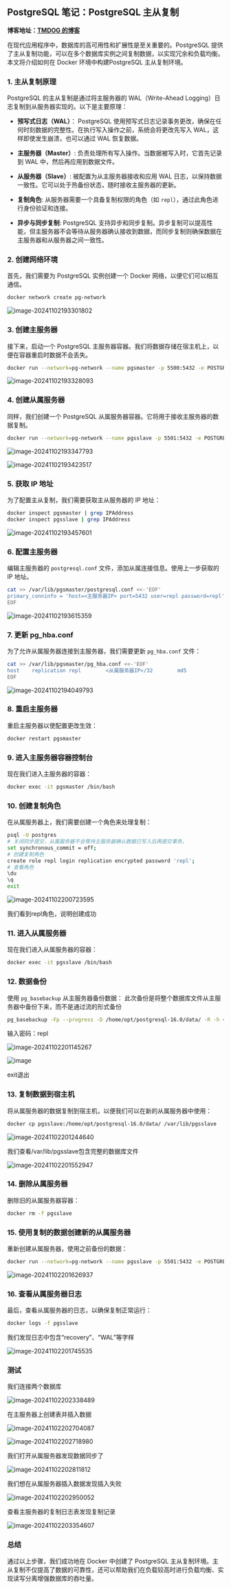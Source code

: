 ## PostgreSQL 笔记：PostgreSQL 主从复制

**博客地址：[TMDOG 的博客](https://blog.tmdog114514.icu/)**

在现代应用程序中，数据库的高可用性和扩展性是至关重要的。PostgreSQL 提供了主从复制功能，可以在多个数据库实例之间复制数据，以实现冗余和负载均衡。本文将介绍如何在 Docker 环境中构建PostgreSQL 主从复制环境。

### 1. 主从复制原理

PostgreSQL 的主从复制是通过将主服务器的 WAL（Write-Ahead Logging）日志复制到从服务器实现的。以下是主要原理：

- **预写式日志（WAL）**： PostgreSQL 使用预写式日志记录事务更改，确保在任何时刻数据的完整性。在执行写入操作之前，系统会将更改先写入 WAL，这样即使发生崩溃，也可以通过 WAL 恢复数据。

- **主服务器（Master）**: 负责处理所有写入操作。当数据被写入时，它首先记录到 WAL 中，然后再应用到数据文件。
- **从服务器（Slave）**: 被配置为从主服务器接收和应用 WAL 日志，以保持数据一致性。它可以处于热备份状态，随时接收主服务器的更新。
- **复制角色**: 从服务器需要一个具备复制权限的角色（如 `repl`），通过此角色进行身份验证和连接。
- **异步与同步复制**: PostgreSQL 支持异步和同步复制。异步复制可以提高性能，但主服务器不会等待从服务器确认接收到数据，而同步复制则确保数据在主服务器和从服务器之间一致性。

### 2. 创建网络环境

首先，我们需要为 PostgreSQL 实例创建一个 Docker 网络，以便它们可以相互通信。

```bash
docker network create pg-network
```

![image-20241102193301802](https://github.com/user-attachments/assets/feb8b1ee-a07b-422a-9809-90c15fc333dd)


### 3. 创建主服务器

接下来，启动一个 PostgreSQL 主服务器容器。我们将数据存储在宿主机上，以便在容器重启时数据不会丢失。

```bash
docker run --network=pg-network --name pgsmaster -p 5500:5432 -e POSTGRES_PASSWORD=123456 -v /var/lib/pgsmaster:/var/lib/postgresql/data -d postgres:16.4
```


![image-20241102193328093](https://github.com/user-attachments/assets/1f9efb03-7840-41c9-ae8d-429988c9b032)

### 4. 创建从属服务器

同样，我们创建一个 PostgreSQL 从属服务器容器。它将用于接收主服务器的数据复制。

```bash
docker run --network=pg-network --name pgsslave -p 5501:5432 -e POSTGRES_PASSWORD=123456 -d postgres:16.4
```

![image-20241102193347793](https://github.com/user-attachments/assets/e23f32ab-0330-4dfe-b137-e0b34f3fbfb2)

![image-20241102193423517](https://github.com/user-attachments/assets/13c0ce75-6a3d-47eb-a2a5-8fde67104c96)

### 5. 获取 IP 地址

为了配置主从复制，我们需要获取主从服务器的 IP 地址：

```bash
docker inspect pgsmaster | grep IPAddress
docker inspect pgsslave | grep IPAddress
```

![image-20241102193457601](https://github.com/user-attachments/assets/8cf4c7e7-01f1-43a6-bbca-7f482d3f747d)


### 6. 配置主服务器

编辑主服务器的 `postgresql.conf` 文件，添加从属连接信息。使用上一步获取的 IP 地址。

```bash
cat >> /var/lib/pgsmaster/postgresql.conf <<-'EOF'
primary_conninfo = 'host=<主服务器IP> port=5432 user=repl password=repl' 
EOF
```

![image-20241102193615359](https://github.com/user-attachments/assets/556c8d76-3156-442c-b692-0f1eb00c14c4)


### 7. 更新 pg_hba.conf

为了允许从属服务器连接到主服务器，我们需要更新 `pg_hba.conf` 文件：

```bash
cat >> /var/lib/pgsmaster/pg_hba.conf <<-'EOF'
host	replication	repl		<从属服务器IP>/32		md5
EOF
```

![image-20241102194049793](https://github.com/user-attachments/assets/6b2768a2-1239-4380-83ac-c3f9878d0886)


### 8. 重启主服务器

重启主服务器以使配置更改生效：

```bash
docker restart pgsmaster
```

### 9. 进入主服务器容器控制台

现在我们进入主服务器的容器：

```bash
docker exec -it pgsmaster /bin/bash
```

### 10. 创建复制角色

在从属服务器上，我们需要创建一个角色来处理复制：

```bash
psql -U postgres
# 关闭同步提交，从属服务器不会等待主服务器确认数据已写入后再提交事务。
set synchronous_commit = off;
# 创建复制角色
create role repl login replication encrypted password 'repl';
# 查看角色
\du
\q
exit
```

![image-20241102200723595](https://github.com/user-attachments/assets/89d627c0-15c9-4dd0-949d-0f7337a77333)

我们看到repl角色，说明创建成功

### 11. 进入从属服务器

现在我们进入从属服务器的容器：

```bash
docker exec -it pgsslave /bin/bash
```

### 12. 数据备份

使用 `pg_basebackup` 从主服务器备份数据：
此次备份是将整个数据库文件从主服务器中备份下来，而不是通过流的形式备份

```bash
pg_basebackup -Fp --progress -D /home/opt/postgresql-16.0/data/ -R -h <主服务器IP> -p 5432 -U repl --password
```

输入密码：repl


![image-20241102201145267](https://github.com/user-attachments/assets/0bdafeb5-5604-4a0f-9a81-73f40276956e)

![image](https://github.com/user-attachments/assets/f33e479a-c5c3-4d10-8b32-78670263da16)


exit退出

### 13. 复制数据到宿主机

将从属服务器的数据复制到宿主机，以便我们可以在新的从属服务器中使用：

```bash
docker cp pgsslave:/home/opt/postgresql-16.0/data/ /var/lib/pgsslave
```

![image-20241102201244640](https://github.com/user-attachments/assets/a5d3eee3-52da-49ff-ad9c-5880c6fc8e56)


我们查看/var/lib/pgsslave包含完整的数据库文件

![image-20241102201552947](https://github.com/user-attachments/assets/8c9b5baf-936a-469b-a581-9307b9300bf6)


### 14. 删除从属服务器

删除旧的从属服务器容器：

```bash
docker rm -f pgsslave
```

### 15. 使用复制的数据创建新的从属服务器

重新创建从属服务器，使用之前备份的数据：

```bash
docker run --network=pg-network --name pgsslave -p 5501:5432 -e POSTGRES_PASSWORD=123456 -v /var/lib/pgsslave:/var/lib/postgresql/data -d postgres:16.4
```

![image-20241102201626937](https://github.com/user-attachments/assets/a7a3e8d8-88c0-4d1c-afc0-d63874cb1fb2)


### 16. 查看从属服务器日志

最后，查看从属服务器的日志，以确保复制正常运行：

```bash
docker logs -f pgsslave
```

我们发现日志中包含“recovery”、“WAL”等字样

![image-20241102201745535](https://github.com/user-attachments/assets/6bb2d525-4a05-4967-aff1-9bf5b56ba5b6)


### 测试

我们连接两个数据库

![image-20241102202338489](https://github.com/user-attachments/assets/308b3f68-03ff-490a-aa49-69a6c6cc6565)

在主服务器上创建表并插入数据

![image-20241102202704087](https://github.com/user-attachments/assets/28c94a72-3c5f-4306-827e-582911e1f598)

![image-20241102202718980](https://github.com/user-attachments/assets/4209420d-014d-425d-bb5f-1bab35c8b2d1)


我们打开从属服务器发现数据同步了


![image-20241102202811812](https://github.com/user-attachments/assets/5756cc1a-0858-4863-807f-cb6bb5bb4de9)

我们想在从属服务器插入数据发现插入失败

![image-20241102202950052](https://github.com/user-attachments/assets/8be45eaa-cdbf-4c56-96b6-ec6cec4a9794)


查看主服务器的复制日志表发现复制记录

![image-20241102203354607](https://github.com/user-attachments/assets/8f0edfe2-e8df-476c-b662-484491093cb2)


### 总结

通过以上步骤，我们成功地在 Docker 中创建了 PostgreSQL 主从复制环境。主从复制不仅提高了数据的可靠性，还可以帮助我们在负载较高时进行负载均衡、实现读写分离增强数据库的吞吐量。